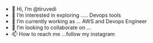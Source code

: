 - 👋 Hi, I’m @tiruvedi
- 👀 I’m interested in exploring ..... Devops tools
- 🌱 I’m currently working as ... AWS and Devops Engineer
- 💞️ I’m looking to collaborate on ...
- 📫 How to reach me ...follow my instagram 

<!---
tiruvedi/tiruvedi is a ✨ special ✨ repository because its `README.md` (this file) appears on your GitHub profile.
You can click the Preview link to take a look at your changes.
--->

